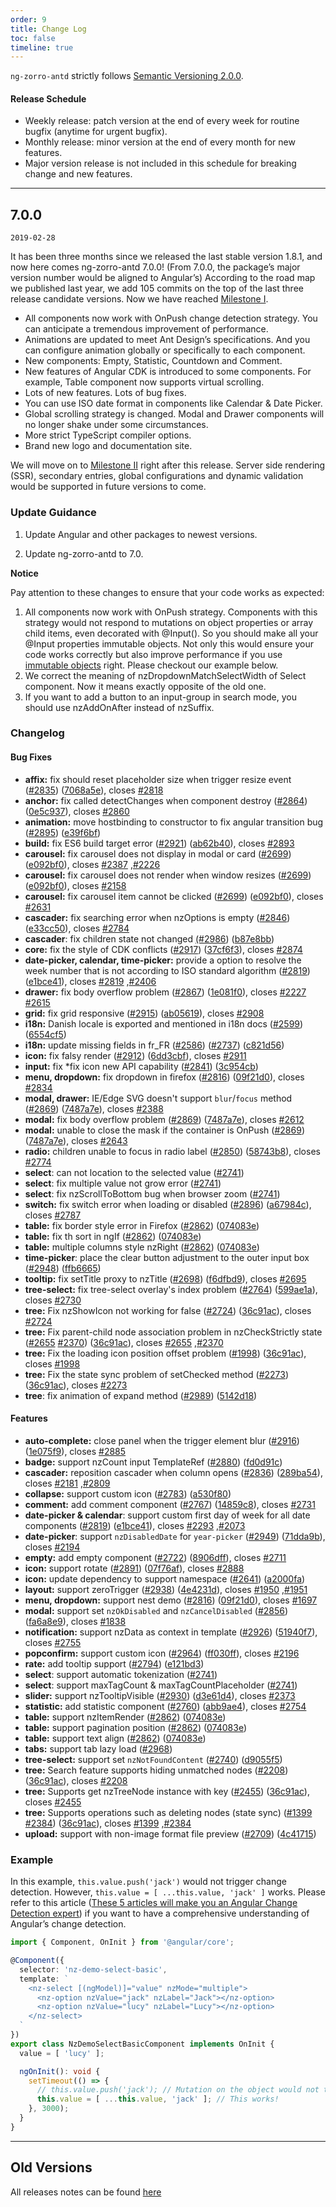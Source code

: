 ```yaml
---
order: 9
title: Change Log
toc: false
timeline: true
---
```

`ng-zorro-antd` strictly follows [Semantic Versioning 2.0.0](http://semver.org/lang/zh-CN/).

#### Release Schedule

* Weekly release: patch version at the end of every week for routine bugfix (anytime for urgent bugfix).
* Monthly release: minor version at the end of every month for new features.
* Major version release is not included in this schedule for breaking change and new features.

---


## 7.0.0
`2019-02-28`

It has been three months since we released the last stable version 1.8.1, and now here comes ng-zorro-antd 7.0.0! (From 7.0.0, the package’s major version number would be aligned to Angular’s)
According to the road map we published last year, we add 105 commits on the top of the last three release candidate versions. Now we have reached [Milestone I](https://github.com/NG-ZORRO/ng-zorro-antd/issues/2381).

* All components now work with OnPush change detection strategy. You can anticipate a tremendous improvement of performance.
* Animations are updated to meet Ant Design’s specifications. And you can configure animation globally or specifically to each component.
* New components: Empty, Statistic, Countdown and Comment.
* New features of Angular CDK is introduced to some components. For example, Table component now supports virtual scrolling.
* Lots of new features. Lots of bug fixes.
* You can use ISO date format in components like Calendar & Date Picker.
* Global scrolling strategy is changed. Modal and Drawer components will no longer shake under some circumstances.
* More strict TypeScript compiler options.
* Brand new logo and documentation site.

We will move on to [Milestone II](https://github.com/NG-ZORRO/ng-zorro-antd/issues/2474) right after this release. Server side rendering (SSR), secondary entries, global configurations and dynamic validation would be supported in future versions to come.


### Update Guidance

1. Update Angular and other packages to newest versions.

2. Update ng-zorro-antd to 7.0.

**Notice**

Pay attention to these changes to ensure that your code works as expected:

1. All components now work with OnPush strategy. Components with this strategy would not respond to mutations on object properties or array child items, even decorated with @Input(). So you should make all your @Input properties immutable objects. Not only this would ensure your code works correctly but also improve performance if you use [immutable objects](https://www.sitepoint.com/immutability-javascript/) right. Please checkout our example below.
2. We correct the meaning of nzDropdownMatchSelectWidth of Select component. Now it means exactly opposite of the old one.
3. If you want to add a button to an input-group in search mode, you should use nzAddOnAfter instead of nzSuffix.

### Changelog

#### Bug Fixes

* **affix:** fix should reset placeholder size when trigger resize event ([#2835](https://github.com/NG-ZORRO/ng-zorro-antd/issues/2835)) ([7068a5e](https://github.com/NG-ZORRO/ng-zorro-antd/commit/7068a5e)), closes [#2818](https://github.com/NG-ZORRO/ng-zorro-antd/issues/2818)
* **anchor:** fix called detectChanges when component destroy ([#2864](https://github.com/NG-ZORRO/ng-zorro-antd/issues/2864)) ([0e5c937](https://github.com/NG-ZORRO/ng-zorro-antd/commit/0e5c937)), closes [#2860](https://github.com/NG-ZORRO/ng-zorro-antd/issues/2860)
* **animation:** move hostbinding to constructor to fix angular transition bug ([#2895](https://github.com/NG-ZORRO/ng-zorro-antd/issues/2895)) ([e39f6bf](https://github.com/NG-ZORRO/ng-zorro-antd/commit/e39f6bf))
* **build:** fix ES6 build target error ([#2921](https://github.com/NG-ZORRO/ng-zorro-antd/issues/2921)) ([ab62b40](https://github.com/NG-ZORRO/ng-zorro-antd/commit/ab62b40)), closes [#2893](https://github.com/NG-ZORRO/ng-zorro-antd/issues/2893)
* **carousel:** fix carousel does not display in modal or card ([#2699](https://github.com/NG-ZORRO/ng-zorro-antd/issues/2699)) ([e092bf0](https://github.com/NG-ZORRO/ng-zorro-antd/commit/e092bf0)), closes [#2387](https://github.com/NG-ZORRO/ng-zorro-antd/issues/2387) ,[#2226](https://github.com/NG-ZORRO/ng-zorro-antd/issues/2226)
* **carousel:** fix carousel does not render when window resizes  ([#2699](https://github.com/NG-ZORRO/ng-zorro-antd/issues/2699)) ([e092bf0](https://github.com/NG-ZORRO/ng-zorro-antd/commit/e092bf0)), closes [#2158](https://github.com/NG-ZORRO/ng-zorro-antd/issues/2158)
* **carousel:** fix carousel item cannot be clicked ([#2699](https://github.com/NG-ZORRO/ng-zorro-antd/issues/2699)) ([e092bf0](https://github.com/NG-ZORRO/ng-zorro-antd/commit/e092bf0)), closes [#2631](https://github.com/NG-ZORRO/ng-zorro-antd/issues/2631)
* **cascader:** fix searching error when nzOptions is empty ([#2846](https://github.com/NG-ZORRO/ng-zorro-antd/issues/2846)) ([e33cc50](https://github.com/NG-ZORRO/ng-zorro-antd/commit/e33cc50)), closes [#2784](https://github.com/NG-ZORRO/ng-zorro-antd/issues/2784)
* **cascader**: fix children state not changed [(#2986](https://github.com/NG-ZORRO/ng-zorro-antd/pull/2986)) ([b87e8bb](https://github.com/NG-ZORRO/ng-zorro-antd/commit/b87e8bbba88ab6dfb22d4783259d57c8157c7b07))
* **core:** fix the style of CDK conflicts ([#2917](https://github.com/NG-ZORRO/ng-zorro-antd/issues/2917)) ([37cf6f3](https://github.com/NG-ZORRO/ng-zorro-antd/commit/37cf6f3)), closes [#2874](https://github.com/NG-ZORRO/ng-zorro-antd/issues/2874)
* **date-picker, calendar, time-picker:** provide a option to resolve the week number that is not according to ISO standard algorithm ([#2819](https://github.com/NG-ZORRO/ng-zorro-antd/pull/2822)) ([e1bce41](https://github.com/NG-ZORRO/ng-zorro-antd/pull/2822/commits/e1bce41140186214ae1f214bb50e835b5e9c7303)), closes [#2819](https://github.com/NG-ZORRO/ng-zorro-antd/issues/2819) ,[#2406](https://github.com/NG-ZORRO/ng-zorro-antd/issues/2406)
* **drawer:** fix body overflow problem ([#2867](https://github.com/NG-ZORRO/ng-zorro-antd/issues/2867)) ([1e081f0](https://github.com/NG-ZORRO/ng-zorro-antd/commit/1e081f0)), closes [#2227](https://github.com/NG-ZORRO/ng-zorro-antd/issues/2227)  [#2615](https://github.com/NG-ZORRO/ng-zorro-antd/issues/2615)
* **grid:** fix grid responsive ([#2915](https://github.com/NG-ZORRO/ng-zorro-antd/issues/2915)) ([ab05619](https://github.com/NG-ZORRO/ng-zorro-antd/commit/ab05619)), closes [#2908](https://github.com/NG-ZORRO/ng-zorro-antd/issues/2908)
* **i18n:** Danish locale is exported and mentioned in i18n docs ([#2599](https://github.com/NG-ZORRO/ng-zorro-antd/issues/2599)) ([6554cf5](https://github.com/NG-ZORRO/ng-zorro-antd/commit/6554cf5))
* **i18n:** update missing fields in fr_FR ([#2586](https://github.com/NG-ZORRO/ng-zorro-antd/issues/2586)) ([#2737](https://github.com/NG-ZORRO/ng-zorro-antd/issues/2737)) ([c821d56](https://github.com/NG-ZORRO/ng-zorro-antd/commit/c821d56))
* **icon:** fix falsy render ([#2912](https://github.com/NG-ZORRO/ng-zorro-antd/issues/2912)) ([6dd3cbf](https://github.com/NG-ZORRO/ng-zorro-antd/commit/6dd3cbf)), closes [#2911](https://github.com/NG-ZORRO/ng-zorro-antd/issues/2911)
* **input:** fix *fix icon new API capability ([#2841](https://github.com/NG-ZORRO/ng-zorro-antd/issues/2841)) ([3c954cb](https://github.com/NG-ZORRO/ng-zorro-antd/commit/3c954cb))
* **menu, dropdown:** fix dropdown in firefox ([#2816](https://github.com/NG-ZORRO/ng-zorro-antd/issues/2816)) ([09f21d0](https://github.com/NG-ZORRO/ng-zorro-antd/commit/09f21d0)), closes [#2834](https://github.com/NG-ZORRO/ng-zorro-antd/issues/2834)
* **modal, drawer:** IE/Edge SVG doesn't support `blur`/`focus` method ([#2869](https://github.com/NG-ZORRO/ng-zorro-antd/issues/2869)) ([7487a7e](https://github.com/NG-ZORRO/ng-zorro-antd/commit/7487a7e)), closes [#2388](https://github.com/NG-ZORRO/ng-zorro-antd/issues/2388)
* **modal:**  fix body overflow problem ([#2869](https://github.com/NG-ZORRO/ng-zorro-antd/issues/2869)) ([7487a7e](https://github.com/NG-ZORRO/ng-zorro-antd/commit/7487a7e)), closes  [#2612](https://github.com/NG-ZORRO/ng-zorro-antd/issues/2612)
* **modal:**  unable to close the mask if the container is OnPush ([#2869](https://github.com/NG-ZORRO/ng-zorro-antd/issues/2869)) ([7487a7e](https://github.com/NG-ZORRO/ng-zorro-antd/commit/7487a7e)), closes [#2643](https://github.com/NG-ZORRO/ng-zorro-antd/issues/2643)
* **radio:** children unable to focus in radio label ([#2850](https://github.com/NG-ZORRO/ng-zorro-antd/issues/2850)) ([58743b8](https://github.com/NG-ZORRO/ng-zorro-antd/commit/58743b8)), closes [#2774](https://github.com/NG-ZORRO/ng-zorro-antd/issues/2774)
* **select**: can not location to the selected value ([#2741](https://github.com/NG-ZORRO/ng-zorro-antd/issues/2741))
* **select**: fix multiple value not grow error ([#2741](https://github.com/NG-ZORRO/ng-zorro-antd/issues/2741))
* **select**: fix nzScrollToBottom bug when browser zoom ([#2741](https://github.com/NG-ZORRO/ng-zorro-antd/issues/2741))
* **switch:** fix switch error when loading or disabled ([#2896](https://github.com/NG-ZORRO/ng-zorro-antd/issues/2896)) ([a67984c](https://github.com/NG-ZORRO/ng-zorro-antd/commit/a67984c)), closes [#2787](https://github.com/NG-ZORRO/ng-zorro-antd/issues/2787)
* **table:** fix border style error in Firefox ([#2862](https://github.com/NG-ZORRO/ng-zorro-antd/issues/2862)) ([074083e](https://github.com/NG-ZORRO/ng-zorro-antd/commit/074083e))
* **table:** fix th sort in ngIf  ([#2862](https://github.com/NG-ZORRO/ng-zorro-antd/issues/2862)) ([074083e](https://github.com/NG-ZORRO/ng-zorro-antd/commit/074083e))
* **table:** multiple columns style nzRight ([#2862](https://github.com/NG-ZORRO/ng-zorro-antd/issues/2862)) ([074083e](https://github.com/NG-ZORRO/ng-zorro-antd/commit/074083e))
* **time-picker**: place the clear button adjustment to the outer input box ([#2948](https://github.com/NG-ZORRO/ng-zorro-antd/pull/2948)) ([ffb6665](https://github.com/NG-ZORRO/ng-zorro-antd/commit/ffb6665db1be40d9b4e653f1cbabe131fd582899))
* **tooltip:** fix setTitle proxy to nzTitle ([#2698](https://github.com/NG-ZORRO/ng-zorro-antd/issues/2698)) ([f6dfbd9](https://github.com/NG-ZORRO/ng-zorro-antd/commit/f6dfbd9)), closes [#2695](https://github.com/NG-ZORRO/ng-zorro-antd/issues/2695)
* **tree-select:** fix tree-select overlay's index problem ([#2764](https://github.com/NG-ZORRO/ng-zorro-antd/issues/2764)) ([599ae1a](https://github.com/NG-ZORRO/ng-zorro-antd/commit/599ae1a)), closes [#2730](https://github.com/NG-ZORRO/ng-zorro-antd/issues/2730)
* **tree:** Fix nzShowIcon not working for false ([#2724](https://github.com/NG-ZORRO/ng-zorro-antd/issues/2724)) ([36c91ac](https://github.com/NG-ZORRO/ng-zorro-antd/commit/36c91ac)), closes [#2724](https://github.com/NG-ZORRO/ng-zorro-antd/issues/2724)
* **tree:** Fix parent-child node association problem in nzCheckStrictly state ([#2655](https://github.com/NG-ZORRO/ng-zorro-antd/issues/2655) [#2370](https://github.com/NG-ZORRO/ng-zorro-antd/issues/2370)) ([36c91ac](https://github.com/NG-ZORRO/ng-zorro-antd/commit/36c91ac)), closes [#2655](https://github.com/NG-ZORRO/ng-zorro-antd/issues/2655) ,[#2370](https://github.com/NG-ZORRO/ng-zorro-antd/issues/2370)
* **tree:** Fix the loading icon position offset problem ([#1998](https://github.com/NG-ZORRO/ng-zorro-antd/issues/1998)) ([36c91ac](https://github.com/NG-ZORRO/ng-zorro-antd/commit/36c91ac)), closes [#1998](https://github.com/NG-ZORRO/ng-zorro-antd/issues/1998)
* **tree:** Fix the state sync problem of setChecked method ([#2273](https://github.com/NG-ZORRO/ng-zorro-antd/issues/2273)) ([36c91ac](https://github.com/NG-ZORRO/ng-zorro-antd/commit/36c91ac)), closes [#2273](https://github.com/NG-ZORRO/ng-zorro-antd/issues/2273)
* **tree**: fix animation of expand method ([#2989](https://github.com/NG-ZORRO/ng-zorro-antd/pull/2989)) ([5142d18](https://github.com/NG-ZORRO/ng-zorro-antd/commit/5142d18982192cbdfd2e9876de85840d2e0f809c))

#### Features

* **auto-complete:** close panel when the trigger element blur ([#2916](https://github.com/NG-ZORRO/ng-zorro-antd/issues/2916)) ([1e075f9](https://github.com/NG-ZORRO/ng-zorro-antd/commit/1e075f9)), closes [#2885](https://github.com/NG-ZORRO/ng-zorro-antd/issues/2885)
* **badge:** support nzCount input TemplateRef ([#2880](https://github.com/NG-ZORRO/ng-zorro-antd/issues/2880)) ([fd0d91c](https://github.com/NG-ZORRO/ng-zorro-antd/commit/fd0d91c))
* **cascader:** reposition cascader when column opens ([#2836](https://github.com/NG-ZORRO/ng-zorro-antd/issues/2836)) ([289ba54](https://github.com/NG-ZORRO/ng-zorro-antd/commit/289ba54)), closes [#2181](https://github.com/NG-ZORRO/ng-zorro-antd/issues/2181) ,[#2809](https://github.com/NG-ZORRO/ng-zorro-antd/issues/2809)
* **collapse:** support custom icon ([#2783](https://github.com/NG-ZORRO/ng-zorro-antd/issues/2783)) ([a530f80](https://github.com/NG-ZORRO/ng-zorro-antd/commit/a530f80))
* **comment:** add comment component ([#2767](https://github.com/NG-ZORRO/ng-zorro-antd/pull/2767)) ([14859c8](https://github.com/NG-ZORRO/ng-zorro-antd/commit/14859c8)), closes [#2731](https://github.com/NG-ZORRO/ng-zorro-antd/issues/2731)
* **date-picker & calendar**: support custom first day of week for all date components ([#2819](https://github.com/NG-ZORRO/ng-zorro-antd/pull/2822)) ([e1bce41](https://github.com/NG-ZORRO/ng-zorro-antd/pull/2822/commits/e1bce41140186214ae1f214bb50e835b5e9c7303)), closes [#2293](https://github.com/NG-ZORRO/ng-zorro-antd/issues/2293) ,[#2073](https://github.com/NG-ZORRO/ng-zorro-antd/issues/2073)
* **date-picker**: support `nzDisabledDate` for `year-picker` ([#2949](https://github.com/NG-ZORRO/ng-zorro-antd/pull/2949)) ([71dda9b](https://github.com/NG-ZORRO/ng-zorro-antd/commit/71dda9bfce4a1c3a6563f0352580674e2929399d)), closes [#2194](https://github.com/NG-ZORRO/ng-zorro-antd/issues/2194)
* **empty:** add empty component ([#2722](https://github.com/NG-ZORRO/ng-zorro-antd/issues/2722)) ([8906dff](https://github.com/NG-ZORRO/ng-zorro-antd/commit/8906dff)), closes [#2711](https://github.com/NG-ZORRO/ng-zorro-antd/issues/2711)
* **icon:** support rotate ([#2891](https://github.com/NG-ZORRO/ng-zorro-antd/issues/2891)) ([07f76af](https://github.com/NG-ZORRO/ng-zorro-antd/commit/07f76af)), closes [#2888](https://github.com/NG-ZORRO/ng-zorro-antd/issues/2888)
* **icon:** update dependency to support namespace ([#2641](https://github.com/NG-ZORRO/ng-zorro-antd/issues/2641)) ([a2000fa](https://github.com/NG-ZORRO/ng-zorro-antd/commit/a2000fa))
* **layout:** support zeroTrigger ([#2938](https://github.com/NG-ZORRO/ng-zorro-antd/issues/2938)) ([4e4231d](https://github.com/NG-ZORRO/ng-zorro-antd/commit/4e4231d)), closes [#1950](https://github.com/NG-ZORRO/ng-zorro-antd/issues/1950) ,[#1951](https://github.com/NG-ZORRO/ng-zorro-antd/issues/1951)
* **menu, dropdown:** support nest demo ([#2816](https://github.com/NG-ZORRO/ng-zorro-antd/issues/2816)) ([09f21d0](https://github.com/NG-ZORRO/ng-zorro-antd/commit/09f21d0)), closes [#1697](https://github.com/NG-ZORRO/ng-zorro-antd/issues/1697)
* **modal:** support set `nzOkDisabled` and `nzCancelDisabled` ([#2856](https://github.com/NG-ZORRO/ng-zorro-antd/issues/2856)) ([fa6a8e9](https://github.com/NG-ZORRO/ng-zorro-antd/commit/fa6a8e9)), closes [#1838](https://github.com/NG-ZORRO/ng-zorro-antd/issues/1838)
* **notification:** support nzData as context in template ([#2926](https://github.com/NG-ZORRO/ng-zorro-antd/issues/2926)) ([51940f7](https://github.com/NG-ZORRO/ng-zorro-antd/commit/51940f7)), closes [#2755](https://github.com/NG-ZORRO/ng-zorro-antd/issues/2755)
* **popconfirm:** support custom icon ([#2964](https://github.com/NG-ZORRO/ng-zorro-antd/issues/2964)) ([ff030ff](https://github.com/NG-ZORRO/ng-zorro-antd/commit/ff030ff)), closes [#2196](https://github.com/NG-ZORRO/ng-zorro-antd/issues/2196)
* **rate:** add tooltip support ([#2794](https://github.com/NG-ZORRO/ng-zorro-antd/issues/2794)) ([e121bd3](https://github.com/NG-ZORRO/ng-zorro-antd/commit/e121bd3))
* **select**: support automatic tokenization ([#2741](https://github.com/NG-ZORRO/ng-zorro-antd/issues/2741))
* **select**: support maxTagCount & maxTagCountPlaceholder ([#2741](https://github.com/NG-ZORRO/ng-zorro-antd/issues/2741))
* **slider:** support nzTooltipVisible ([#2930](https://github.com/NG-ZORRO/ng-zorro-antd/issues/2930)) ([d3e61d4](https://github.com/NG-ZORRO/ng-zorro-antd/commit/d3e61d4)), closes [#2373](https://github.com/NG-ZORRO/ng-zorro-antd/issues/2373)
* **statistic:** add statistic component ([#2760](https://github.com/NG-ZORRO/ng-zorro-antd/pull/2760)) ([abb9ae4](https://github.com/NG-ZORRO/ng-zorro-antd/commit/abb9ae4e5ef8230f0a773bbdd1cebf46040832f0)), closes [#2754](https://github.com/NG-ZORRO/ng-zorro-antd/issues/2754)
* **table:** support nzItemRender ([#2862](https://github.com/NG-ZORRO/ng-zorro-antd/issues/2862)) ([074083e](https://github.com/NG-ZORRO/ng-zorro-antd/commit/074083e))
* **table:** support pagination position ([#2862](https://github.com/NG-ZORRO/ng-zorro-antd/issues/2862)) ([074083e](https://github.com/NG-ZORRO/ng-zorro-antd/commit/074083e))
* **table:** support text align ([#2862](https://github.com/NG-ZORRO/ng-zorro-antd/issues/2862)) ([074083e](https://github.com/NG-ZORRO/ng-zorro-antd/commit/074083e))
* **tabs:** support tab lazy load ([#2968](https://github.com/NG-ZORRO/ng-zorro-antd/issues/2968))
* **tree-select:** support set `nzNotFoundContent` ([#2740](https://github.com/NG-ZORRO/ng-zorro-antd/issues/2740)) ([d9055f5](https://github.com/NG-ZORRO/ng-zorro-antd/commit/d9055f5))
* **tree:** Search feature supports hiding unmatched nodes ([#2208](https://github.com/NG-ZORRO/ng-zorro-antd/issues/2208)) ([36c91ac](https://github.com/NG-ZORRO/ng-zorro-antd/commit/36c91ac)), closes [#2208](https://github.com/NG-ZORRO/ng-zorro-antd/issues/2208)
* **tree:** Supports get nzTreeNode instance with key ([#2455](https://github.com/NG-ZORRO/ng-zorro-antd/issues/2455)) ([36c91ac](https://github.com/NG-ZORRO/ng-zorro-antd/commit/36c91ac)), closes [#2455](https://github.com/NG-ZORRO/ng-zorro-antd/issues/2455)
* **tree:** Supports operations such as deleting nodes (state sync) ([#1399](https://github.com/NG-ZORRO/ng-zorro-antd/issues/1399) [#2384](https://github.com/NG-ZORRO/ng-zorro-antd/issues/2384)) ([36c91ac](https://github.com/NG-ZORRO/ng-zorro-antd/commit/36c91ac)), closes [#1399](https://github.com/NG-ZORRO/ng-zorro-antd/issues/1399) ,[#2384](https://github.com/NG-ZORRO/ng-zorro-antd/issues/2384)
* **upload:** support with non-image format file preview ([#2709](https://github.com/NG-ZORRO/ng-zorro-antd/issues/2709)) ([4c41715](https://github.com/NG-ZORRO/ng-zorro-antd/commit/4c41715))

### Example

In this example, `this.value.push('jack')` would not trigger change detection. However, `this.value = [ ...this.value, 'jack' ]` works. Please refer to this article ([These 5 articles will make you an Angular Change Detection expert](https://blog.angularindepth.com/these-5-articles-will-make-you-an-angular-change-detection-expert-ed530d28930)) if you want to have a comprehensive understanding of Angular’s change detection.


```ts
import { Component, OnInit } from '@angular/core';

@Component({
  selector: 'nz-demo-select-basic',
  template: `
    <nz-select [(ngModel)]="value" nzMode="multiple">
      <nz-option nzValue="jack" nzLabel="Jack"></nz-option>
      <nz-option nzValue="lucy" nzLabel="Lucy"></nz-option>
    </nz-select>
  `
})
export class NzDemoSelectBasicComponent implements OnInit {
  value = [ 'lucy' ];

  ngOnInit(): void {
    setTimeout(() => {
      // this.value.push('jack'); // Mutation on the object would not trigger change detection.
      this.value = [ ...this.value, 'jack' ]; // This works!
    }, 3000);
  }
}


```

---

## Old Versions

All releases notes can be found [here](https://github.com/NG-ZORRO/ng-zorro-antd/releases)